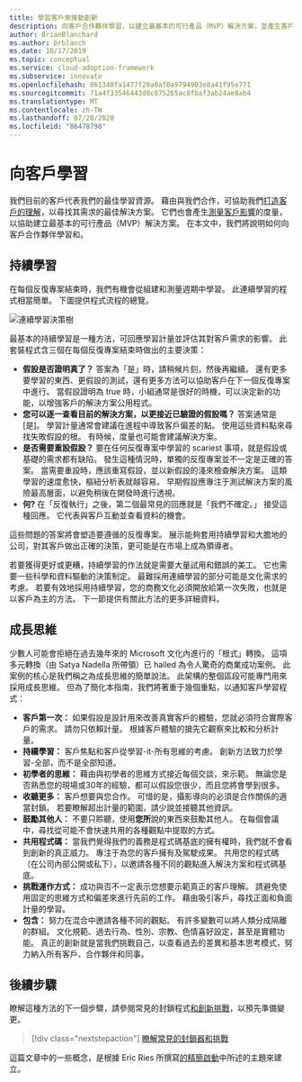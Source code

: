 ```yaml
---
title: 學習客戶來推動創新
description: 向客戶合作夥伴學習，以建立最基本的可行產品（MVP）解決方案，並產生客戶影響計量。
author: BrianBlanchard
ms.author: brblanch
ms.date: 10/17/2019
ms.topic: conceptual
ms.service: cloud-adoption-framework
ms.subservice: innovate
ms.openlocfilehash: 861340fa1477f20a0af0a9794903e8a41f95e771
ms.sourcegitcommit: 71a4f33546443d8c875265ac8fbaf3ab24ae8ab4
ms.translationtype: MT
ms.contentlocale: zh-TW
ms.lasthandoff: 07/20/2020
ms.locfileid: "86478798"
---
```

# <a name="learn-with-customers"></a>向客戶學習

我們目前的客戶代表我們的最佳學習資源。 藉由與我們合作，可協助我們[打造客戶的理解](./build.md)，以尋找其需求的最佳解決方案。 它們也會產生[測量客戶影響](./measure.md)的度量，以協助建立最基本的可行產品（MVP）解決方案。 在本文中，我們將說明如何向客戶合作夥伴學習和。

## <a name="continuous-learning"></a>持續學習

在每個反復專案結束時，我們有機會從組建和測量週期中學習。 此連續學習的程式相當簡單。 下圖提供程式流程的總覽。

![連續學習決策樹](../../_images/innovate/continuous-learning.png)

最基本的持續學習是一種方法，可回應學習計量並評估其對客戶需求的影響。 此套裝程式含三個在每個反復專案結束時做出的主要決策：

- **假設是否證明真了？** 答案為「是」時，請稍候片刻，然後再繼續。 還有更多要學習的東西、更假設的測試，還有更多方法可以協助客戶在下一個反復專案中進行。 當假設證明為 true 時，小組通常是很好的時機，可以決定新的功能，以增強客戶的解決方案公用程式。
- **您可以逐一查看目前的解決方案，以更接近已驗證的假設嗎？** 答案通常是 [是]。 學習計量通常會建議在進程中導致客戶偏差的點。 使用這些資料點來尋找失敗假設的根。 有時候，度量也可能會建議解決方案。
- **是否需要重設假設？** 要在任何反復專案中學習的 scariest 事項，就是假設或基礎的需求都有缺陷。 發生這種情況時，單獨的反復專案並不一定是正確的答案。 當需要重設時，應該重寫假設，並以新假設的淺來檢查解決方案。 這類學習的速度愈快，樞紐分析表就越容易。 早期假設應專注于測試解決方案的風險最高層面，以避免稍後在開發時進行透視。
- **何?** 在「反復執行」之後，第二個最常見的回應就是「我們不確定。」 接受這種回應。 它代表與客戶互動並查看資料的機會。

這些問題的答案將會塑造要遵循的反復專案。 展示能夠套用持續學習和大膽地的公司，對其客戶做出正確的決策，更可能是在市場上成為領導者。

若要獲得更好或更糟，持續學習的作法就是需要大量試用和錯誤的美工。 它也需要一些科學和資料驅動的決策制定。 最難採用連續學習的部分可能是文化需求的考慮。 若要有效地採用持續學習，您的商務文化必須開放給第一次失敗，也就是以客戶為主的方法。 下一節提供有關此方法的更多詳細資料。

## <a name="growth-mindset"></a>成長思維

少數人可能會拒絕在過去幾年來的 Microsoft 文化內進行的「根式」轉換。 這項多元轉換（由 Satya Nadella 所帶領）已 hailed 為令人驚奇的商業成功案例。 此案例的核心是我們稱之為成長思維的簡單說法。 此架構的整個區段可能專門用來採用成長思維。 但為了簡化本指南，我們將著重于幾個重點，以通知客戶學習程式：

- **客戶第一次：** 如果假設是設計用來改善真實客戶的體驗，您就必須符合實際客戶的需求。 請勿只依賴計量。 根據客戶體驗的搶先它觀察來比較和分析計量。
- **持續學習：** 客戶焦點和客戶從學習-it-所有思維的考慮。 創新方法致力於學習-全部，而不是全部知道。
- **初學者的思維：** 藉由與初學者的思維方式接近每個交談，來示範。 無論您是否熟悉您的現場或30年的經驗，都可以假設您很少，而且您將會學到很多。
- **收聽更多：** 客戶想要與您合作。 可惜的是，攝影導向的必須是合作關係的適當封鎖。 若要瞭解超出計量的範圍，請少說並接聽其他資訊。
- **鼓勵其他人：** 不要只聆聽，使用**您所**說的東西來鼓勵其他人。 在每個會議中，尋找從可能不會快速共用的各種觀點中提取的方式。
- **共用程式碼：** 當我們覺得我們的義務是程式碼基底的擁有權時，我們就不會看到創新的真正威力。 專注于為您的客戶擁有及駕駛成果。 共用您的程式碼（在公司內部公開或私下），以邀請各種不同的觀點進入解決方案和程式碼基底。
- **挑戰運作方式：** 成功與否不一定表示您想要示範真正的客戶理解。 請避免使用固定的思維方式和偏差來進行先前的工作。 藉由吸引客戶，尋找正面和負面計量的學習。
- **包含：** 努力在混合中邀請各種不同的觀點。 有許多變數可以將人類分成隔離的群組。 文化規範、過去行為、性別、宗教、色情喜好設定，甚至是實體功能。 真正的創新就是當我們挑戰自己，以查看過去的差異和基本思考模式，努力納入所有客戶、合作夥伴和同事。

## <a name="next-steps"></a>後續步驟

瞭解這種方法的下一個步驟，請參閱常見的封鎖程式[和創新挑戰](./challenges.md)，以預先準備變更。

> [!div class="nextstepaction"]
> [瞭解常見的封鎖器和挑戰](./challenges.md)

這篇文章中的一些概念，是根據 Eric Ries 所撰寫[的精簡啟動](http://theleanstartup.com/book)中所述的主題來建立。
